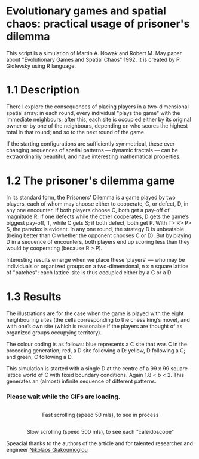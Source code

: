 # Evolutionary games and spatial chaos: practical usage of prisoner's dilemma
This script is a simulation of Martin A. Nowak and Robert M. May paper about "Evolutionary Games and Spatial Chaos" 1992. It is created by P. Gidlevsky using R language.

# 1.1 Description
There I explore the consequences of placing players in a two-dimensional spatial array: in each round, every individual "plays the game" with the immediate neighbours; after this, each site is occupied either by its original owner or by one of the neighbours, depending on who scores the highest total in that round; and so to the next round of the game.

If the starting configurations are sufficiently symmetrical, these ever-changing sequences of spatial patterns — dynamic fractals — can be extraordinarily beautiful, and have interesting mathematical properties. 
# 1.2 The prisoner's dilemma game
In its standard form, the Prisoners' Dilemma is a game played by two players, each of whom may choose either to cooperate, C, or defect, D, in any one encounter. If both players choose C, both get a pay-off of magnitude R; if one defects while the other cooperates, D gets the game’s biggest pay-off, T, while C gets S; if both defect, both get P. With T> R> P> S, the paradox is evident. In any one round, the strategy D is unbeatable (being better than C whether the opponent chooses C or D). But by playing D in a sequence of encounters, both players end up scoring less than they would by cooperating (because R > P). 

Interesting results emerge when we place these ‘players’ — who may be individuals or organized groups on a two-dimensional, n x n square lattice of "patches": each lattice-site is thus occupied either by a C or a D. 
# 1.3 Results
The illustrations are for the case when the game is played with the eight neighbouring sites (the cells corresponding to the chess king’s move), and with one’s own site (which is reasonable if the players are thought of as organized groups occupying territory).

The colour coding is as follows: blue represents a C site that was C in the preceding generation; red, a D site following a D: yellow, D following a C; and green, C following a D. 

This simulation is started with a single D at the centre of a 99 x 99 square-lattice world of C with fixed boundary conditions. Again 1.8 < b < 2. This generates an (almost) infinite sequence of different patterns.

<h3> Please wait while the GIFs are loading. </h3>
<p align="center">
<img height="" width="" src="https://github.com/Gids-Github/images/blob/main/75esdo.gif" alt=""></p>
<p align="center">  Fast scrolling (speed 50 mls), to see in process </p>
<p align="center"><img Align="center" height="" width="" src="https://github.com/Gids-Github/images/blob/main/75es74.gif" alt=""></p>
 <p align="center"> Slow scrolling (speed 500 mls), to see each "caleidoscope"</p>
</p>

Speacial thanks to the authors of the article and for talented researcher and engineer [Nikolaos Giakoumoglou](https://github.com/giakou4)
